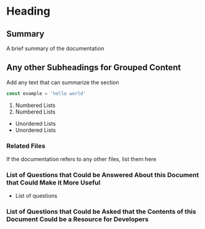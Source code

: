 # Heading
## Summary
A brief summary of the documentation

## Any other Subheadings for Grouped Content
Add any text that can summarize the section

```javascript
const example = 'hello world'
```

1. Numbered Lists
2. Numbered Lists

- Unordered Lists
- Unordered Lists

### Related Files
If the documentation refers to any other files, list them here

### List of Questions that Could be Answered About this Document that Could Make it More Useful
- List of questions

### List of Questions that Could be Asked that the Contents of this Document Could be a Resource for Developers